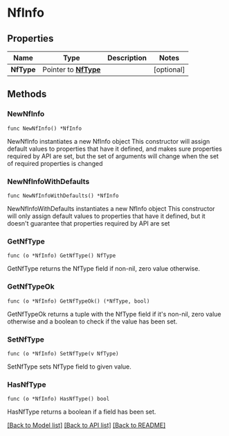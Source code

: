 # NfInfo

## Properties

Name | Type | Description | Notes
------------ | ------------- | ------------- | -------------
**NfType** | Pointer to [**NfType**](NfType.md) |  | [optional] 

## Methods

### NewNfInfo

`func NewNfInfo() *NfInfo`

NewNfInfo instantiates a new NfInfo object
This constructor will assign default values to properties that have it defined,
and makes sure properties required by API are set, but the set of arguments
will change when the set of required properties is changed

### NewNfInfoWithDefaults

`func NewNfInfoWithDefaults() *NfInfo`

NewNfInfoWithDefaults instantiates a new NfInfo object
This constructor will only assign default values to properties that have it defined,
but it doesn't guarantee that properties required by API are set

### GetNfType

`func (o *NfInfo) GetNfType() NfType`

GetNfType returns the NfType field if non-nil, zero value otherwise.

### GetNfTypeOk

`func (o *NfInfo) GetNfTypeOk() (*NfType, bool)`

GetNfTypeOk returns a tuple with the NfType field if it's non-nil, zero value otherwise
and a boolean to check if the value has been set.

### SetNfType

`func (o *NfInfo) SetNfType(v NfType)`

SetNfType sets NfType field to given value.

### HasNfType

`func (o *NfInfo) HasNfType() bool`

HasNfType returns a boolean if a field has been set.


[[Back to Model list]](../README.md#documentation-for-models) [[Back to API list]](../README.md#documentation-for-api-endpoints) [[Back to README]](../README.md)


